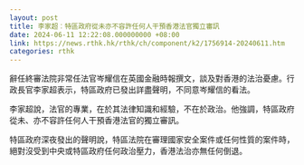 ```yaml
---
layout: post
title: 李家超︰特區政府從未亦不容許任何人干預香港法官獨立審訊
date: 2024-06-11 12:22:08.000000000 +08:00
link: https://news.rthk.hk/rthk/ch/component/k2/1756914-20240611.htm
categories: rthk
---
```


辭任終審法院非常任法官岑耀信在英國金融時報撰文，談及對香港的法治憂慮。行政長官李家超表示，特區政府已發出詳盡聲明，不同意岑耀信的看法。

李家超說，法官的專業，在於其法律知識和經驗，不在於政治。他強調，特區政府從未、亦不容許任何人干預香港法官的獨立審訊。

特區政府深夜發出的聲明說，特區法院在審理國家安全案件或任何性質的案件時，絕對沒受到中央或特區政府任何政治壓力，香港法治亦無任何倒退。
